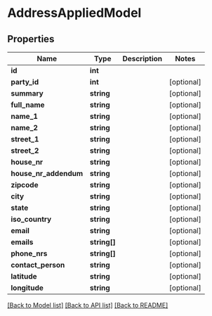 # AddressAppliedModel

## Properties
Name | Type | Description | Notes
------------ | ------------- | ------------- | -------------
**id** | **int** |  | 
**party_id** | **int** |  | [optional] 
**summary** | **string** |  | [optional] 
**full_name** | **string** |  | [optional] 
**name_1** | **string** |  | [optional] 
**name_2** | **string** |  | [optional] 
**street_1** | **string** |  | [optional] 
**street_2** | **string** |  | [optional] 
**house_nr** | **string** |  | [optional] 
**house_nr_addendum** | **string** |  | [optional] 
**zipcode** | **string** |  | [optional] 
**city** | **string** |  | [optional] 
**state** | **string** |  | [optional] 
**iso_country** | **string** |  | [optional] 
**email** | **string** |  | [optional] 
**emails** | **string[]** |  | [optional] 
**phone_nrs** | **string[]** |  | [optional] 
**contact_person** | **string** |  | [optional] 
**latitude** | **string** |  | [optional] 
**longitude** | **string** |  | [optional] 

[[Back to Model list]](../README.md#documentation-for-models) [[Back to API list]](../README.md#documentation-for-api-endpoints) [[Back to README]](../README.md)


